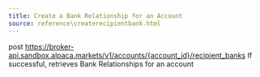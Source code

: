```yaml
---
title: Create a Bank Relationship for an Account
source: reference\createrecipientbank.html
---
```


post https://broker-api.sandbox.alpaca.markets/v1/accounts/{account_id}/recipient_banks
If successful, retrieves Bank Relationships for an account
